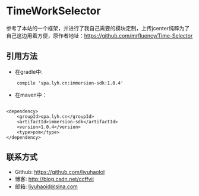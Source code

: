 # TimeWorkSelector

参考了本站的一个框架，并进行了我自己需要的模块定制，上传jcenter纯粹为了自己这边用着方便，原作者地址：https://github.com/mrfluency/Time-Selector


## 引用方法

- 在gradle中:
```
    compile 'spa.lyh.cn:immersion-sdk:1.0.4'
```

- 在maven中：
```

<dependency>
	<groupId>spa.lyh.cn</groupId>
	<artifactId>immersion-sdk</artifactId>
	<version>1.0.4</version>
	<type>pom</type>
</dependency>
```


## 联系方式

- Github: https://github.com/liyuhaolol
- 博客: http://blog.csdn.net/ccffvii
- 邮箱: liyuhaoid@sina.com
